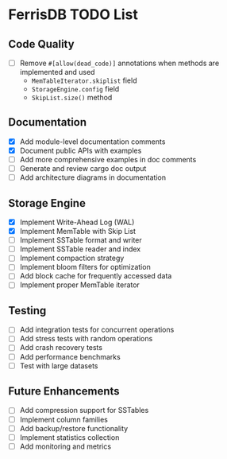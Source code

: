 # FerrisDB TODO List

## Code Quality
- [ ] Remove `#[allow(dead_code)]` annotations when methods are implemented and used
  - `MemTableIterator.skiplist` field
  - `StorageEngine.config` field
  - `SkipList.size()` method

## Documentation
- [x] Add module-level documentation comments
- [x] Document public APIs with examples
- [ ] Add more comprehensive examples in doc comments
- [ ] Generate and review cargo doc output
- [ ] Add architecture diagrams in documentation

## Storage Engine
- [x] Implement Write-Ahead Log (WAL)
- [x] Implement MemTable with Skip List
- [ ] Implement SSTable format and writer
- [ ] Implement SSTable reader and index
- [ ] Implement compaction strategy
- [ ] Implement bloom filters for optimization
- [ ] Add block cache for frequently accessed data
- [ ] Implement proper MemTable iterator

## Testing
- [ ] Add integration tests for concurrent operations
- [ ] Add stress tests with random operations
- [ ] Add crash recovery tests
- [ ] Add performance benchmarks
- [ ] Test with large datasets

## Future Enhancements
- [ ] Add compression support for SSTables
- [ ] Implement column families
- [ ] Add backup/restore functionality
- [ ] Implement statistics collection
- [ ] Add monitoring and metrics